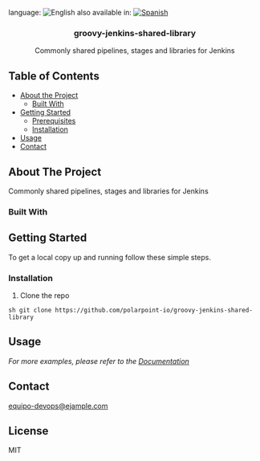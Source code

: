 <!--multilang v0 en:README.md es:LEEME.md  -->
<!--multilang buttons-->

language: ![English](https://raw.githubusercontent.com/codenautas/multilang/master/img/lang-en.png)
also available in:
[![Spanish](https://raw.githubusercontent.com/codenautas/multilang/master/img/lang-es.png)](LEEME.md)


<!--lang:en-->
<h3 align="center">groovy-jenkins-shared-library</h3>

  <p align="center">
    Commonly shared pipelines, stages and libraries for Jenkins
    <br />
  </p>

## Table of Contents

* [About the Project](#about-the-project)
  * [Built With](#built-with)
* [Getting Started](#getting-started)
  * [Prerequisites](#prerequisites)
  * [Installation](#installation)
* [Usage](#usage)
* [Contact](#contact)

<!--lang:es--]
<h3 align="center">groovy-jenkins-shared-library</h3>

  <p align="center">
    Pipelines, etapas y bibliotecas comúnmente compartidas para Jenkins 
    <br />
  </p>

## Tabla de contenido

* [Sobre el proyecto](#about-the-project)
  * [Construido con ](#built-with)
* [Empezando](#getting-started)
  * [Prerrequisitos](#prerequisites)
  * [Instalación](#installation)
* [Uso](#usage)
* [Contacto](#contact)

<!--lang:en-->
## About The Project
Commonly shared pipelines, stages and libraries for Jenkins
<!--lang:es--]

    Pipelines, etapas y bibliotecas comúnmente compartidas para Jenkins 

<!--lang:en-->
### Built With

<!--lang:es--]
### Construido con 


<!--lang:en-->

## Getting Started

To get a local copy up and running follow these simple steps.

<!--lang:es--]

## Empezando 

sigue estos pasos

<!--lang:en-->
### Installation
 
1. Clone the repo
```
sh git clone https://github.com/polarpoint-io/groovy-jenkins-shared-library
```

<!--lang:es--]
### Instalación 

1. Clonar el repositorio 
```
sh git clone https://github.com/polarpoint-io/groovy-jenkins-shared-library
```
<!--lang:en-->

## Usage

_For more examples, please refer to the [Documentation](https://example.com)_

<!--lang:es--]

## Uso

Por favor más información en [Documentation](https://ejemplo.com)
<!--lang:en-->
## Contact  
equipo-devops@ejample.com

<!--lang:es--]
## Contacto  
equipo-devops@ejample.com


[!--lang:en-->
## License

<!--lang:es--]
## Licencia


[!--lang:*-->
MIT
<!--lang:*-->
